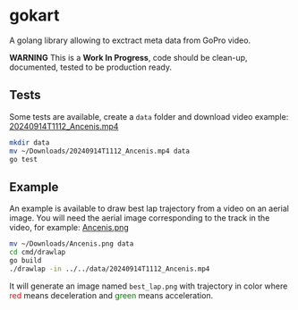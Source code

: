 # gokart

A golang library allowing to exctract meta data from GoPro video.

**WARNING**
This is a **Work In Progress**, code should be clean-up, documented, tested to be production ready.

## Tests

Some tests are available, create a `data` folder and download video example:
[20240914T1112_Ancenis.mp4](https://drive.google.com/file/d/15jsj2EUC1Xuy-kCqMmxUHkDCcQakrYSN/view?usp=drive_link)

```bash
mkdir data
mv ~/Downloads/20240914T1112_Ancenis.mp4 data
go test
```

## Example

An example is available to draw best lap trajectory from a video on an aerial image.
You will need the aerial image corresponding to the track in the video, for example:
[Ancenis.png](https://drive.google.com/file/d/1HnRUj4Lz5NOsJOMnHdNT5mKiQkN_wZnE/view?usp=drive_link)

```bash
mv ~/Downloads/Ancenis.png data
cd cmd/drawlap
go build
./drawlap -in ../../data/20240914T1112_Ancenis.mp4
```

It will generate an image named `best_lap.png` with trajectory in color where <span style="color:red">red</span> means deceleration and <span style="color:green">green</span> means acceleration.